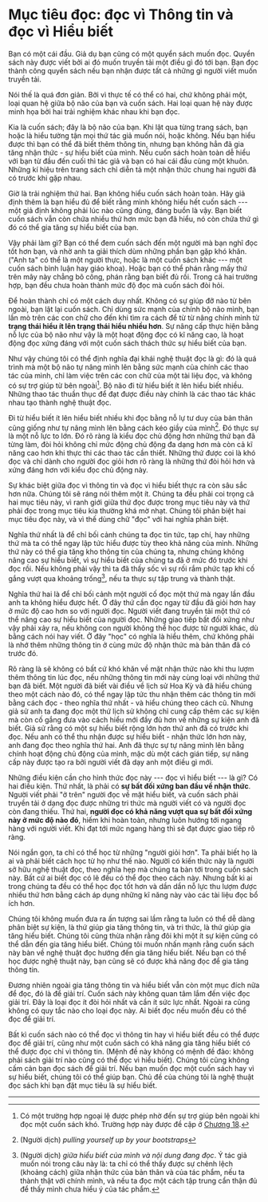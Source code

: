 # Mục tiêu đọc: đọc vì Thông tin và đọc vì Hiểu biết

Bạn có một cái đầu. Giả dụ bạn cũng có một quyển sách muốn đọc. Quyển sách này
được viết bởi ai đó muốn truyền tải một điều gì đó tới bạn. Bạn đọc thành công
quyển sách nếu bạn nhận được tất cả những gì người viết muốn truyền tải.

Nói thế là quá đơn giản. Bởi vì thực tế có thể có hai, chứ không phải một, loại
quan hệ giữa bộ não của bạn và cuốn sách. Hai loại quan hệ này được minh họa bởi
hai trải nghiệm khác nhau khi bạn đọc.

Kia là cuốn sách; đây là bộ não của bạn. Khi lật qua từng trang sách, bạn hoặc
là hiểu tường tận mọi thứ tác giả muốn nói, hoặc không. Nếu bạn hiểu được thì
bạn có thể đã biết thêm thông tin, nhưng bạn không hẳn đã gia tăng nhận thức - sự
hiểu biết của mình. Nếu cuốn sách hoàn toàn dễ hiểu với bạn từ đầu đến cuối thì
tác giả và bạn có hai cái đầu cùng một khuôn. Những kí hiệu trên trang sách chỉ
diễn tả một nhận thức chung hai người đã có trước khi gặp nhau.

Giờ là trải nghiệm thứ hai. Bạn không hiểu cuốn sách hoàn toàn. Hãy giả định thêm
là bạn hiểu đủ để biết rằng mình không hiểu hết cuốn sách --- một giả định không 
phải lúc nào cũng đúng, đáng buồn là vậy. Bạn biết cuốn sách vẫn còn chứa nhiều
thứ hơn mức bạn đã hiểu, nó còn chứa thứ gì đó có thể gia tăng sự hiểu biết của bạn.

Vậy phải làm gì? Bạn có thể đem cuốn sách đến một người mà bạn nghĩ đọc tốt hơn bạn,
và nhờ anh ta giải thích dùm những phần bạn gặp khó khăn. ("Anh ta" có thể là
một người thực, hoặc là một cuốn sách khác --- một cuốn sách bình luận hay giáo khoa).
Hoặc bạn có thể phán rằng mấy thứ trên mây này chẳng bõ công, phán rằng bạn biết 
đủ rồi. Trong cả hai trường hợp, bạn đều chưa hoàn thành mức độ đọc mà cuốn sách
đòi hỏi.

Để hoàn thành chỉ có một cách duy nhất. Không có sự giúp đỡ nào từ bên ngoài,
bạn lật lại cuốn sách. Chỉ dùng sức mạnh của chính bộ não mình, bạn lần mò trên
các con chữ cho đến khi tìm ra cách để từ từ nâng chính mình từ 
**trạng thái hiểu ít lên trạng thái hiểu nhiều hơn**.  Sự nâng cấp thực hiện 
bằng nỗ lực của bộ não như vậy là một hoạt động đọc có  kĩ năng cao, là 
hoạt động đọc xứng đáng với một cuốn sách thách thức sự hiểu biết của bạn.

Như vậy chúng tôi có thể định nghĩa đại khái nghệ thuật đọc là gì: đó là quá trình 
mà một bộ não tự nâng mình lên bằng sức mạnh của chính các thao tác của mình, 
chỉ làm việc trên các con chữ của một tài liệu đọc, và không có sự trợ giúp từ
bên ngoài[^1]. Bộ não đi từ hiểu biết ít lên
hiểu biết nhiều. Những thao tác thuần thục để đạt được điều này chính là các
thao tác khác nhau tạo thành nghệ thuật đọc.

Đi từ hiểu biết ít lên hiểu biết nhiều khi đọc bằng nỗ lự tư duy của bản thân
cũng giống như tự nâng mình lên bằng cách kéo giầy của mình[^2].
Đó thực sự là một nỗ lực to lớn. Đó rõ ràng là kiểu đọc chủ động hơn những thứ
bạn đã từng làm, đòi hỏi không chỉ mức động chủ động đa dạng hơn mà còn cả 
kĩ năng cao hơn khi thực thi các thao tác cần thiết. Những thứ được coi là khó đọc
và chỉ dành cho người đọc giỏi hơn rõ ràng là những thứ đòi hỏi hơn và xứng đáng 
hơn với kiểu đọc chủ động này.

Sự khác biệt giữa đọc vì thông tin và đọc vì hiểu biết thực ra còn sâu sắc hơn nữa.
Chúng tôi sẽ ráng nói thêm một ít. Chúng ta đều phải coi trọng cả hai mục tiêu này,
vì ranh giới giữa thứ đọc được trong mục tiêu này và thứ phải đọc trong mục tiêu
kia thường khá mờ nhạt. Chúng tôi phân biệt hai mục tiêu đọc này, và vì thế
dùng chữ "đọc" với hai nghĩa phân biệt.

Nghĩa thứ nhất là để chỉ bối cảnh chúng ta đọc tin tức, tạp chí, hay những thứ
mà ta có thể ngay lập tức hiểu được tùy theo khả năng của mình. Những thứ này
có thể gia tăng kho thông tin của chúng ta, nhưng chúng không nâng cao sự hiểu
biết, vì sự hiểu biết của chúng ta đã ở mức đó trước khi đọc rồi. Nếu không phải
vậy thì ta đã thấy sốc vì sự rối rắm phức tạp khi cố gắng vượt qua khoảng trống[^3],
nếu ta thực sự tập trung và thành thật.

Nghĩa thứ hai là để chỉ bối cảnh một người cố đọc một thứ mà ngay lần đầu anh ta
không hiểu được hết. Ở đây thứ cần đọc ngay từ đầu đã giỏi hơn hay ở mức độ cao
hơn so với người đọc. Người viết đang truyền tải một thứ có thể nâng cao sự hiểu
biết của người đọc. Những giao tiếp bất đối xứng như vậy phải xảy ra, nếu không
con người không thể học được từ người khác, dù bằng cách nói hay viết. Ở đây "học"
có nghĩa là hiểu thêm, chứ không phải là nhớ thêm những thông tin ở cùng mức độ
nhận thức mà bản thân đã có trước đó.

Rõ ràng là sẽ không có bất cứ khó khăn về mặt nhận thức nào khi thu lượm thêm
thông tin lúc đọc, nếu những thông tin mới này cùng loại với những thứ bạn đã biết.
Một người đã biết vài điều về lịch sử Hoa Kỳ và đã hiểu chúng theo một cách nào đó,
có thể ngay lập tức thu nhận thêm các thông tin mới bằng cách đọc - theo nghĩa 
thứ nhất - và hiểu chúng theo cách cũ. Nhưng giả sử anh ta đang đọc một thứ lịch sử
không chỉ cung cấp thêm các sự kiện mà còn cố gắng đưa vào cách hiểu mới đầy đủ
hơn về những sự kiện anh đã biết. Giả sử rằng có một sự hiểu biết rộng lớn hơn
thứ anh đã có trước khi đọc. Nếu anh có thể thu nhận được sự hiểu biết - nhận thức 
lớn hơn này, anh đang đọc theo nghĩa thứ hai. Anh đã thực sự tự nâng
mình lên bằng chính hoạt động chủ động của mình, mặc dù một cách gián tiếp, sự
nâng cấp này được tạo ra bởi người viết đã dạy anh một điều gì mới.

Những điều kiện cần cho hình thức đọc này --- đọc vì hiểu biết --- là gì? Có hai
điều kiện. Thứ nhất, là phải có **sự bất đối xứng ban đầu về nhận thức**. Người
viết phải "ở trên" người đọc về mặt hiểu biết, và cuốn sách phải truyền tải ở 
dạng đọc được những tri thức mà người viết có và người đọc còn đang thiếu. Thứ
hai, **người đọc có khả năng vượt qua sự bất đối xứng này ở mức độ nào đó**, 
hiếm khi hoàn toàn, nhưng luôn hướng tới ngang hàng với người viết. Khi đạt tới 
mức ngang hàng thì sẽ đạt được giao tiếp rõ ràng.

Nói ngắn gọn, ta chỉ có thể học từ những "người giỏi hơn". Ta phải biết họ là ai
và phải biết cách học từ họ như thế nào. Người có kiến thức này là người sở hữu
nghệ thuật đọc, theo nghĩa hẹp mà chúng ta bàn tới trong cuốn sách này. Bất cứ ai
biết đọc có lẽ đều có thể đọc theo cách này. Nhưng bất kì ai trong chúng ta đều
có thể học đọc tốt hơn và dần dần nỗ lực thu lượm được nhiều thứ hơn bằng cách
áp dụng những kĩ năng này vào các tài liệu đọc bổ ích hơn.

Chúng tôi không muốn đưa ra ấn tượng sai lầm rằng ta luôn có thể dễ dàng phân biệt
sự kiện, là thứ giúp gia tăng thông tin, và tri thức, là thứ giúp gia tăng hiểu biết.
Chúng tôi cũng thừa nhận rằng đôi khi một ít sự kiện cũng có thể dẫn đến gia tăng
hiểu biết. Chúng tôi muốn nhấn mạnh rằng cuốn sách này bàn về nghệ thuật đọc
hướng đến gia tăng hiểu biết. Nếu bạn có thể học được nghệ thuật này, bạn cũng
sẽ có được khả năng đọc để gia tăng thông tin.

Đương nhiên ngoài gia tăng thông tin và hiểu biết vẫn còn một mục đích nữa để đọc,
đó là để giải trí. Cuốn sách này không quan tâm lắm đến việc đọc giải trí. Đây 
là loại đọc ít đòi hỏi nhất và cần ít sức lực nhất. Ngoài ra cũng không có quy
tắc nào cho loại đọc này. Ai biết đọc nếu muốn đều có thể đọc để giải trí.

Bất kì cuốn sách nào có thể đọc vì thông tin hay vì hiểu biết đều có thể được
đọc để giải trí, cũng như một cuốn sách có khả năng gia tăng hiểu biết có thể 
được đọc chỉ vì thông tin. (Mệnh đề này không có mệnh đề đảo: không phải sách 
giải trí nào cũng có thể đọc vì hiểu biết). Chúng tôi cũng không cấm cản bạn đọc
sách để giải trí. Nếu bạn muốn đọc một cuốn sách hay vì sự hiểu biết, chúng tôi
có thể giúp bạn. Chủ đề của chúng tôi là nghệ thuật đọc sách khi bạn đặt mục tiêu
là sự hiểu biết.

---

[^1]: Có một trường hợp ngoại lệ được phép nhờ đến sự trợ giúp bên ngoài khi đọc một cuốn sách khó. Trường hợp này được đề cập ở [Chương 18](../part3/ch18.md).

[^2]: (Người dịch) *pulling yourself up by your bootstraps*

[^3]: (Người dịch) *giữa hiểu biết của mình và nội dung đang đọc*. Ý tác giả muốn nói trong câu này là: ta chỉ có thể thấy được sự chênh lệch (khoảng cách) giữa nhận thức của bản thân và của tác phẩm, nếu ta thành thật với chính mình, và nếu ta đọc một cách tập trung cẩn thận đủ để thấy mình chưa hiểu ý của tác phẩm.
